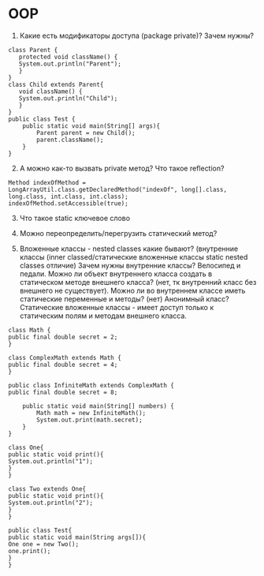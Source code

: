 # OOP

1) Какие есть модификаторы доступа (package private)? Зачем нужны?

```
class Parent {
   protected void className() {
   System.out.println("Parent");
   }
}
class Child extends Parent{
   void className() {
   System.out.println("Child");
   }
}
public class Test {
    public static void main(String[] args){
        Parent parent = new Child();
        parent.className();
    }
}
```
2) А можно как-то вызвать private метод? Что такое reflection?
```
Method indexOfMethod = LongArrayUtil.class.getDeclaredMethod("indexOf", long[].class, long.class, int.class, int.class);
indexOfMethod.setAccessible(true);
```
3) Что такое static ключевое слово 
4) Можно переопределить/перегрузить статический метод?

5) Вложенные классы - nested classes какие бывают? (внутренние классы (inner classed/статические вложенные классы static nested classes отличие)
Зачем нужны внутренние классы? Велосипед и педали. Можно ли объект внутреннего класса создать в статическом методе внешнего класса? (нет, тк внутренний класс без внешнего не существует). Можно ли во внутреннем классе иметь статические переменные и методы? (нет)
Анонимный класс?
Статические вложенные классы - имеет доступ только к статическим полям и методам внешнего класса.

```
class Math {
public final double secret = 2;
}

class ComplexMath extends Math {
public final double secret = 4;
}

public class InfiniteMath extends ComplexMath {
public final double secret = 8;

    public static void main(String[] numbers) {
        Math math = new InfiniteMath();
        System.out.print(math.secret);
    }
}
```

```
class One{
public static void print(){
System.out.println("1");
}
}

class Two extends One{
public static void print(){
System.out.println("2");
}
}

public class Test{
public static void main(String args[]){
One one = new Two();
one.print();
}
}
```